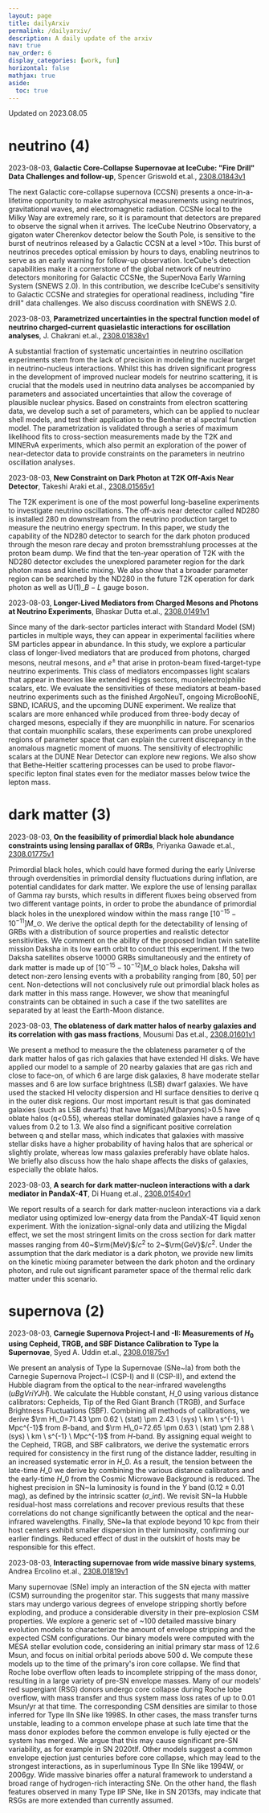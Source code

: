 ```yaml
---
layout: page
title: dailyArxiv
permalink: /dailyarxiv/
description: A daily update of the arxiv
nav: true
nav_order: 6
display_categories: [work, fun]
horizontal: false
mathjax: true
aside:
  toc: true
---
```


 Updated on 2023.08.05
# neutrino (4)

2023-08-03, **Galactic Core-Collapse Supernovae at IceCube: "Fire Drill" Data Challenges and follow-up**, Spencer Griswold et.al., [2308.01843v1](http://arxiv.org/abs/2308.01843v1)

 The next Galactic core-collapse supernova (CCSN) presents a once-in-a-lifetime opportunity to make astrophysical measurements using neutrinos, gravitational waves, and electromagnetic radiation. CCSNe local to the Milky Way are extremely rare, so it is paramount that detectors are prepared to observe the signal when it arrives. The IceCube Neutrino Observatory, a gigaton water Cherenkov detector below the South Pole, is sensitive to the burst of neutrinos released by a Galactic CCSN at a level $>$10$\sigma$. This burst of neutrinos precedes optical emission by hours to days, enabling neutrinos to serve as an early warning for follow-up observation. IceCube's detection capabilities make it a cornerstone of the global network of neutrino detectors monitoring for Galactic CCSNe, the SuperNova Early Warning System (SNEWS 2.0). In this contribution, we describe IceCube's sensitivity to Galactic CCSNe and strategies for operational readiness, including "fire drill" data challenges. We also discuss coordination with SNEWS 2.0.

2023-08-03, **Parametrized uncertainties in the spectral function model of neutrino charged-current quasielastic interactions for oscillation analyses**, J. Chakrani et.al., [2308.01838v1](http://arxiv.org/abs/2308.01838v1)

 A substantial fraction of systematic uncertainties in neutrino oscillation experiments stem from the lack of precision in modeling the nuclear target in neutrino-nucleus interactions. Whilst this has driven significant progress in the development of improved nuclear models for neutrino scattering, it is crucial that the models used in neutrino data analyses be accompanied by parameters and associated uncertainties that allow the coverage of plausible nuclear physics. Based on constraints from electron scattering data, we develop such a set of parameters, which can be applied to nuclear shell models, and test their application to the Benhar et al spectral function model. The parametrization is validated through a series of maximum likelihood fits to cross-section measurements made by the T2K and MINERvA experiments, which also permit an exploration of the power of near-detector data to provide constraints on the parameters in neutrino oscillation analyses.

2023-08-03, **New Constraint on Dark Photon at T2K Off-Axis Near Detector**, Takeshi Araki et.al., [2308.01565v1](http://arxiv.org/abs/2308.01565v1)

 The T2K experiment is one of the most powerful long-baseline experiments to investigate neutrino oscillations. The off-axis near detector called ND280 is installed 280 m downstream from the neutrino production target to measure the neutrino energy spectrum. In this paper, we study the capability of the ND280 detector to search for the dark photon produced through the meson rare decay and proton bremsstrahlung processes at the proton beam dump. We find that the ten-year operation of T2K with the ND280 detector excludes the unexplored parameter region for the dark photon mass and kinetic mixing. We also show that a broader parameter region can be searched by the ND280 in the future T2K operation for dark photon as well as U(1)$\_{B-L}$ gauge boson.

2023-08-03, **Longer-Lived Mediators from Charged Mesons and Photons at Neutrino Experiments**, Bhaskar Dutta et.al., [2308.01491v1](http://arxiv.org/abs/2308.01491v1)

 Since many of the dark-sector particles interact with Standard Model (SM) particles in multiple ways, they can appear in experimental facilities where SM particles appear in abundance. In this study, we explore a particular class of longer-lived mediators that are produced from photons, charged mesons, neutral mesons, and $e^\pm$ that arise in proton-beam fixed-target-type neutrino experiments. This class of mediators encompasses light scalars that appear in theories like extended Higgs sectors, muon(electro)philic scalars, etc. We evaluate the sensitivities of these mediators at beam-based neutrino experiments such as the finished ArgoNeuT, ongoing MicroBooNE, SBND, ICARUS, and the upcoming DUNE experiment. We realize that scalars are more enhanced while produced from three-body decay of charged mesons, especially if they are muonphilic in nature. For scenarios that contain muonphilic scalars, these experiments can probe unexplored regions of parameter space that can explain the current discrepancy in the anomalous magnetic moment of muons. The sensitivity of electrophilic scalars at the DUNE Near Detector can explore new regions. We also show that Bethe-Heitler scattering processes can be used to probe flavor-specific lepton final states even for the mediator masses below twice the lepton mass.

# dark matter (3)

2023-08-03, **On the feasibility of primordial black hole abundance constraints using lensing parallax of GRBs**, Priyanka Gawade et.al., [2308.01775v1](http://arxiv.org/abs/2308.01775v1)

 Primordial black holes, which could have formed during the early Universe through overdensities in primordial density fluctuations during inflation, are potential candidates for dark matter. We explore the use of lensing parallax of Gamma ray bursts, which results in different fluxes being observed from two different vantage points, in order to probe the abundance of primordial black holes in the unexplored window within the mass range $[10^{-15}-10^{-11}]M\_\odot$. We derive the optical depth for the detectability of lensing of GRBs with a distribution of source properties and realistic detector sensitivities. We comment on the ability of the proposed Indian twin satellite mission Daksha in its low earth orbit to conduct this experiment. If the two Daksha satellites observe 10000 GRBs simultaneously and the entirety of dark matter is made up of $[10^{-15}-10^{-12}]M\_\odot$ black holes, Daksha will detect non-zero lensing events with a probability ranging from [80, 50] per cent. Non-detections will not conclusively rule out primordial black holes as dark matter in this mass range. However, we show that meaningful constraints can be obtained in such a case if the two satellites are separated by at least the Earth-Moon distance.

2023-08-03, **The oblateness of dark matter halos of nearby galaxies and its correlation with gas mass fractions**, Mousumi Das et.al., [2308.01601v1](http://arxiv.org/abs/2308.01601v1)

 We present a method to measure the the oblateness parameter q of the dark matter halos of gas rich galaxies that have extended HI disks. We have applied our model to a sample of 20 nearby galaxies that are gas rich and close to face-on, of which 6 are large disk galaxies, 8 have moderate stellar masses and 6 are low surface brightness (LSB) dwarf galaxies. We have used the stacked HI velocity dispersion and HI surface densities to derive q in the outer disk regions. Our most important result is that gas dominated galaxies (such as LSB dwarfs) that have M(gas)/M(baryons)>0.5 have oblate halos (q<0.55), whereas stellar dominated galaxies have a range of q values from 0.2 to 1.3. We also find a significant positive correlation between q and stellar mass, which indicates that galaxies with massive stellar disks have a higher probability of having halos that are spherical or slightly prolate, whereas low mass galaxies preferably have oblate halos. We briefly also discuss how the halo shape affects the disks of galaxies, especially the oblate halos.

2023-08-03, **A search for dark matter-nucleon interactions with a dark mediator in PandaX-4T**, Di Huang et.al., [2308.01540v1](http://arxiv.org/abs/2308.01540v1)

 We report results of a search for dark matter-nucleon interactions via a dark mediator using optimized low-energy data from the PandaX-4T liquid xenon experiment. With the ionization-signal-only data and utilizing the Migdal effect, we set the most stringent limits on the cross section for dark matter masses ranging from 40~$\rm{MeV}$$/c^2$ to 2~$\rm{GeV}$$/c^2$. Under the assumption that the dark mediator is a dark photon, we provide new limits on the kinetic mixing parameter between the dark photon and the ordinary photon, and rule out significant parameter space of the thermal relic dark matter under this scenario.

# supernova (2)

2023-08-03, **Carnegie Supernova Project-I and -II: Measurements of $H_0$ using Cepheid, TRGB, and SBF Distance Calibration to Type Ia Supernovae**, Syed A. Uddin et.al., [2308.01875v1](http://arxiv.org/abs/2308.01875v1)

 We present an analysis of Type Ia Supernovae (SNe~Ia) from both the Carnegie Supernova Project~I (CSP-I) and II (CSP-II), and extend the Hubble diagram from the optical to the near-infrared wavelengths ($uBgVriYJH$). We calculate the Hubble constant, $H\_0$ using various distance calibrators: Cepheids, Tip of the Red Giant Branch (TRGB), and Surface Brightness Fluctuations (SBF). Combining all methods of calibrations, we derive $\rm H\_0=71.43 \pm 0.62 \ (stat) \pm 2.43 \ (sys) \ km \ s^{-1} \ Mpc^{-1}$ from $B$-band, and $\rm H\_0=72.65 \pm 0.63 \ (stat) \pm 2.88 \ (sys) \ km \ s^{-1} \ Mpc^{-1}$ from $H$-band. By assigning equal weight to the Cepheid, TRGB, and SBF calibrators, we derive the systematic errors required for consistency in the first rung of the distance ladder, resulting in an increased systematic error in $H\_0$. As a result, the tension between the late-time $H\_0$ we derive by combining the various distance calibrators and the early-time $H\_0$ from the Cosmic Microwave Background is reduced. The highest precision in SN~Ia luminosity is found in the $Y$ band ($0.12\pm0.01$ mag), as defined by the intrinsic scatter ($\sigma\_{int}$). We revisit SN~Ia Hubble residual-host mass correlations and recover previous results that these correlations do not change significantly between the optical and the near-infrared wavelengths. Finally, SNe~Ia that explode beyond 10 kpc from their host centers exhibit smaller dispersion in their luminosity, confirming our earlier findings. Reduced effect of dust in the outskirt of hosts may be responsible for this effect.

2023-08-03, **Interacting supernovae from wide massive binary systems**, Andrea Ercolino et.al., [2308.01819v1](http://arxiv.org/abs/2308.01819v1)

 Many supernovae (SNe) imply an interaction of the SN ejecta with matter (CSM) surrounding the progenitor star. This suggests that many massive stars may undergo various degrees of envelope stripping shortly before exploding, and produce a considerable diversity in their pre-explosion CSM properties. We explore a generic set of ~100 detailed massive binary evolution models to characterize the amount of envelope stripping and the expected CSM configurations. Our binary models were computed with the MESA stellar evolution code, considering an initial primary star mass of 12.6 Msun, and focus on initial orbital periods above 500 d. We compute these models up to the time of the primary's iron core collapse. We find that Roche lobe overflow often leads to incomplete stripping of the mass donor, resulting in a large variety of pre-SN envelope masses. Many of our models' red supergiant (RSG) donors undergo core collapse during Roche lobe overflow, with mass transfer and thus system mass loss rates of up to 0.01 Msun/yr at that time. The corresponding CSM densities are similar to those inferred for Type IIn SNe like 1998S. In other cases, the mass transfer turns unstable, leading to a common envelope phase at such late time that the mass donor explodes before the common envelope is fully ejected or the system has merged. We argue that this may cause significant pre-SN variability, as for example in SN 2020tlf. Other models suggest a common envelope ejection just centuries before core collapse, which may lead to the strongest interactions, as in superluminous Type IIn SNe like 1994W, or 2006gy. Wide massive binaries offer a natural framework to understand a broad range of hydrogen-rich interacting SNe. On the other hand, the flash features observed in many Type IIP SNe, like in SN 2013fs, may indicate that RSGs are more extended than currently assumed.

